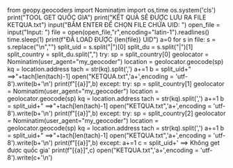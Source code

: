 from geopy.geocoders import Nominatim
import os,time
os.system('cls')
print("TOOL GET QUỐC GIA")
print("KẾT QUẢ SẼ ĐƯỢC LƯU RA FILE KETQUA.txt")
input("BẤM ENTER ĐỂ CHỌN FILE CHỨA UID: ")
open_file = input("Input: ")
file = open(open_file,"r",encoding="latin-1").readlines()
time.sleep(1)
print(f"ĐÃ LOAD ĐƯỢC {len(file)} UID")
a=0
for s in file:
	s = s.replace("\n","")
	split_uid = s.split("|")[0]
	split_du = s.split("|")[1]
	split_country = split_du.split(",")
	try:
		sp = split_country[0]
		geolocator = Nominatim(user_agent="my_geocoder")
		location = geolocator.geocode(sp)
		kq = location.address
		tach = str(kq).split(',')
		a+=1
		b = split_uid+" ==>"+tach[len(tach)-1]
		open("KETQUA.txt",'a+',encoding = 'utf-8').write(b+'\n')
		print(f"[{a}]",b)
	except:
		try:
			sp = split_country[1]
			geolocator = Nominatim(user_agent="my_geocoder")
			location = geolocator.geocode(sp)
			kq = location.address
			tach = str(kq).split(',')
			a+=1
			b = split_uid+" ==>"+tach[len(tach)-1]
			open("KETQUA.txt",'a+',encoding = 'utf-8').write(b+'\n')
			print(f"[{a}]",b)
		except:
			try:
				sp = split_country[2]
				geolocator = Nominatim(user_agent="my_geocoder")
				location = geolocator.geocode(sp)
				kq = location.address
				tach = str(kq).split(',')
				a+=1
				b = split_uid+" ==>"+tach[len(tach)-1]
				open("KETQUA.txt",'a+',encoding = 'utf-8').write(b+'\n')
				print(f"[{a}]",b)
			except:
				a+=1
				c = split_uid+' ==> Không get được quốc gia'
				print(f"[{a}]",c)
				open("KETQUA.txt",'a+',encoding = 'utf-8').write(c+'\n')
